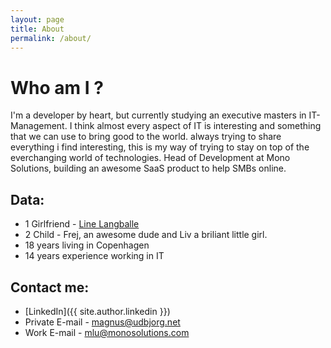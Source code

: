 ```yaml
---
layout: page
title: About
permalink: /about/
---
```

# Who am I ?
I'm a developer by heart, but currently studying an executive masters in IT-Management. I think almost every aspect of IT is interesting and something that we can use to bring good to the world. always trying to share everything i find interesting, this is my way of trying to stay on top of the everchanging world of technologies. Head of Development at Mono Solutions, building an awesome SaaS product to help SMBs online.

## Data:

* 1 Girlfriend - [Line Langballe](http://www.linelangballe.dk)
* 2 Child - Frej, an awesome dude and Liv a briliant little girl.
* 18 years living in Copenhagen
* 14 years experience working in IT

## Contact me:
* [LinkedIn]({{ site.author.linkedin }})
* Private E-mail - [magnus@udbjorg.net](mailto:magnus@udbjorg.net)
* Work E-mail - [mlu@monosolutions.com](mailto:mlu@monosolutions.com)

